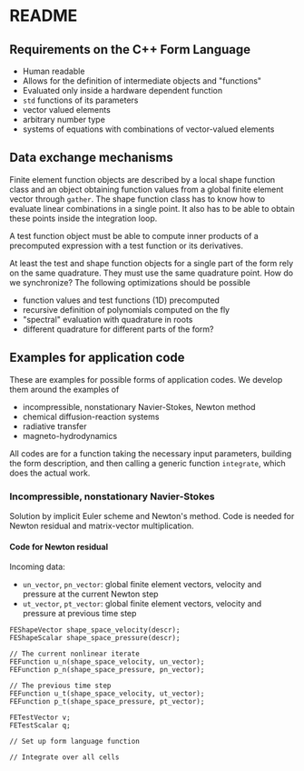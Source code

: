 # README

## Requirements on the C++ Form Language

- Human readable
- Allows for the definition of intermediate objects and "functions"
- Evaluated only inside a hardware dependent function
- `std` functions of its parameters
- vector valued elements
- arbitrary number type
- systems of equations with combinations of vector-valued elements

## Data exchange mechanisms

Finite element function objects are described by a local shape
function class and an object obtaining function values from a global
finite element vector through `gather`. The shape function class has
to know how to evaluate linear combinations in a single point. It also
has to be able to obtain these points inside the integration loop.

A test function object must be able to compute inner products of a
precomputed expression with a test function or its derivatives.

At least the test and shape function objects for a single part of the
form rely on the same quadrature. They must use the same quadrature point.
How do we synchronize? The following optimizations should be possible

- function values and test functions (1D) precomputed
- recursive definition of polynomials computed  on the fly
- "spectral" evaluation with quadrature in roots
- different quadrature for different parts of the form?


## Examples for application code

These are examples for possible forms of application codes. We develop
them around the examples of

- incompressible, nonstationary Navier-Stokes, Newton method
- chemical diffusion-reaction systems
- radiative transfer
- magneto-hydrodynamics

All codes are for a function taking the necessary input parameters,
building the form description, and then calling a generic function
`integrate`, which does the actual work.


### Incompressible, nonstationary Navier-Stokes

Solution by implicit Euler scheme and Newton's method. Code is needed
for Newton residual and matrix-vector multiplication.

#### Code for Newton residual

Incoming data:

- `un_vector`, `pn_vector`: global finite element vectors, velocity and pressure at the current Newton step
- `ut_vector`, `pt_vector`: global finite element vectors, velocity and pressure at previous time step

~~~~
FEShapeVector shape_space_velocity(descr);
FEShapeScalar shape_space_pressure(descr);

// The current nonlinear iterate
FEFunction u_n(shape_space_velocity, un_vector);
FEFunction p_n(shape_space_pressure, pn_vector);

// The previous time step
FEFunction u_t(shape_space_velocity, ut_vector);
FEFunction p_t(shape_space_pressure, pt_vector);

FETestVector v;
FETestScalar q;

// Set up form language function

// Integrate over all cells

~~~~